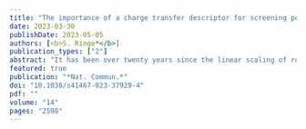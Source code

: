 ```yaml
---
title: "The importance of a charge transfer descriptor for screening potential CO<sub>2</sub> reduction electrocatalysts"
date: 2023-03-30
publishDate: 2023-05-05
authors: [<b>S. Ringe*</b>]
publication_types: ["2"]
abstract: "It has been over twenty years since the linear scaling of reaction intermediate adsorption energies started to coin the fields of heterogeneous and electrocatalysis as a blessing and a curse at the same time. It has established the possibility to construct activity volcano plots as a function of a single or two readily accessible adsorption energies as descriptors, but also limited the maximal catalytic conversion rate. In this work, it is found that these established adsorption energy-based descriptor spaces are not applicable to electrochemistry, because they are lacking an important additional dimension, the potential of zero charge. This extra dimension arises from the interaction of the electric double layer with reaction intermediates which does not scale with adsorption energies. At the example of the electrochemical reduction of CO<sub>2</sub> it is shown that the addition of this descriptor breaks the scaling relations, opening up a huge chemical space that is readily accessible via potential of zero charge-based material design. The potential of zero charge also explains product selectivity trends of electrochemical CO<sub>2</sub> reduction in close agreement with reported experimental data highlighting its importance for electrocatalyst design."
featured: true
publication: "*Nat. Commun.*"
doi: "10.1038/s41467-023-37929-4"
pdf: ""
volume: "14"
pages: "2598"
---
```


